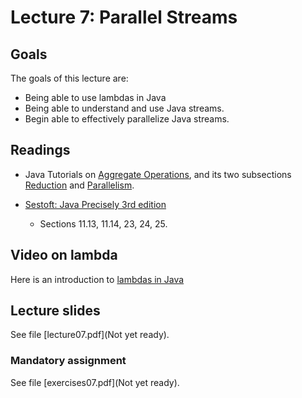 # Lecture 7: Parallel Streams

## Goals

The goals of this lecture are:

* Being able to use lambdas in Java
* Being able to understand and use Java streams.
* Begin able to effectively parallelize Java streams.

## Readings

* Java Tutorials on [Aggregate Operations](https://docs.oracle.com/javase/tutorial/collections/streams/index.html), and its two subsections [Reduction](https://docs.oracle.com/javase/tutorial/collections/streams/reduction.html) and [Parallelism](https://docs.oracle.com/javase/tutorial/collections/streams/parallelism.html).

* [Sestoft: Java Precisely 3rd edition](reading-material/javaprecisely-3rd-draft-streams.pdf)
  * Sections 11.13, 11.14, 23, 24, 25.

## Video on lambda
Here is an introduction to [lambdas in Java](https://learnit.itu.dk/mod/kalvidres/view.php?id=165754)

## Lecture slides

See file [lecture07.pdf](Not yet ready).

### Mandatory assignment

See file [exercises07.pdf](Not yet ready).
